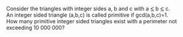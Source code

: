   Consider the triangles with integer sides a, b and c with a <img src='images/symbol_le.gif' width='10' height='12' alt='&le;' border='0' style='vertical-align:middle;' /> b <img src='images/symbol_le.gif' width='10' height='12' alt='&le;' border='0' style='vertical-align:middle;' /> c.<br />  An integer sided triangle (a,b,c) is called primitive if  gcd(a,b,c)=1. <br />  How many primitive integer sided triangles exist with a perimeter not exceeding 10 000 000?              